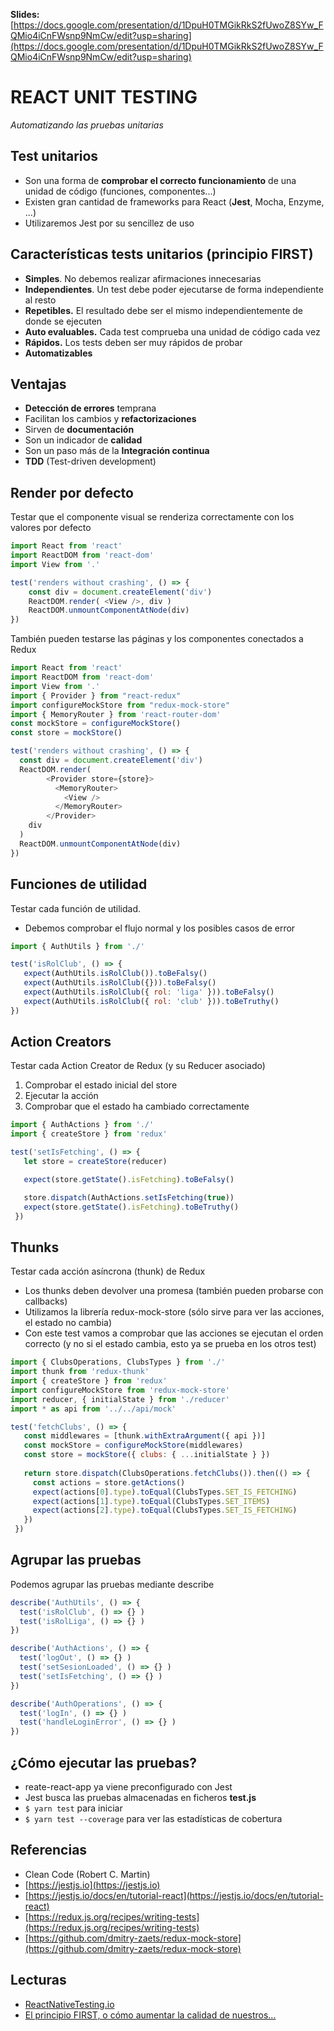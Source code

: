 **Slides:**  [https://docs.google.com/presentation/d/1DpuH0TMGikRkS2fUwoZ8SYw_FQMio4iCnFWsnp9NmCw/edit?usp=sharing](https://docs.google.com/presentation/d/1DpuH0TMGikRkS2fUwoZ8SYw_FQMio4iCnFWsnp9NmCw/edit?usp=sharing)

# REACT UNIT TESTING

*Automatizando las pruebas unitarias*

## Test unitarios

* Son una forma de **comprobar el correcto funcionamiento** de una unidad de código (funciones, componentes...)
* Existen gran cantidad de frameworks para React (**Jest**, Mocha, Enzyme, ...)
* Utilizaremos Jest por su sencillez de uso

## Características tests unitarios (principio FIRST)

* **Simples**. No debemos realizar afirmaciones innecesarias
* **Independientes**. Un test debe poder ejecutarse de forma independiente al resto
* **Repetibles.** El resultado debe ser el mismo independientemente de donde se ejecuten
* **Auto evaluables.** Cada test comprueba una unidad de código cada vez
* **Rápidos.** Los tests deben ser muy rápidos de probar
* **Automatizables**

## Ventajas

* **Detección de errores** temprana
* Facilitan los cambios y **refactorizaciones**
* Sirven de **documentación**
* Son un indicador de **calidad**
* Son un paso más de la **Integración continua**
* **TDD** (Test-driven development)

## Render por defecto

Testar que el componente visual se renderiza correctamente con los valores por defecto

```javascript
import React from 'react'
import ReactDOM from 'react-dom'
import View from '.'

test('renders without crashing', () => {
	const div = document.createElement('div')
	ReactDOM.render( <View />, div )
	ReactDOM.unmountComponentAtNode(div)
})
```

También pueden testarse las páginas y los componentes conectados a Redux

```javascript
import React from 'react'
import ReactDOM from 'react-dom'
import View from '.'
import { Provider } from "react-redux"
import configureMockStore from "redux-mock-store"
import { MemoryRouter } from 'react-router-dom'
const mockStore = configureMockStore()
const store = mockStore()

test('renders without crashing', () => {
  const div = document.createElement('div')
  ReactDOM.render(
        <Provider store={store}>
          <MemoryRouter>
            <View />
          </MemoryRouter>
        </Provider>
    div
  )
  ReactDOM.unmountComponentAtNode(div)
})
```

## Funciones de utilidad

Testar cada función de utilidad. 

* Debemos comprobar el flujo normal y los posibles casos de error

```javascript
import { AuthUtils } from './'

test('isRolClub', () => {
   expect(AuthUtils.isRolClub()).toBeFalsy()
   expect(AuthUtils.isRolClub({})).toBeFalsy()
   expect(AuthUtils.isRolClub({ rol: 'liga' })).toBeFalsy()
   expect(AuthUtils.isRolClub({ rol: 'club' })).toBeTruthy()
})

```

## Action Creators

Testar cada Action Creator de Redux (y su Reducer asociado)

1. Comprobar el estado inicial del store
2. Ejecutar la acción
3. Comprobar que el estado ha cambiado correctamente

```javascript
import { AuthActions } from './'
import { createStore } from 'redux'

test('setIsFetching', () => {
   let store = createStore(reducer)

   expect(store.getState().isFetching).toBeFalsy()

   store.dispatch(AuthActions.setIsFetching(true))
   expect(store.getState().isFetching).toBeTruthy()
 })
```

## Thunks

Testar cada acción asíncrona (thunk) de Redux

* Los thunks deben devolver una promesa (también pueden probarse con callbacks)
* Utilizamos la librería redux-mock-store (sólo sirve para ver las acciones, el estado no cambia)
* Con este test vamos a comprobar que las acciones se ejecutan el orden correcto (y no si el estado cambia, esto ya se prueba en los otros test)

```javascript
import { ClubsOperations, ClubsTypes } from './'
import thunk from 'redux-thunk'
import { createStore } from 'redux'
import configureMockStore from 'redux-mock-store'
import reducer, { initialState } from './reducer'
import * as api from '../../api/mock'

test('fetchClubs', () => {
   const middlewares = [thunk.withExtraArgument({ api })]
   const mockStore = configureMockStore(middlewares)
   const store = mockStore({ clubs: { ...initialState } })
   
   return store.dispatch(ClubsOperations.fetchClubs()).then(() => {
     const actions = store.getActions()
     expect(actions[0].type).toEqual(ClubsTypes.SET_IS_FETCHING)
     expect(actions[1].type).toEqual(ClubsTypes.SET_ITEMS)
     expect(actions[2].type).toEqual(ClubsTypes.SET_IS_FETCHING)
   })
 })
```

## Agrupar las pruebas

Podemos agrupar las pruebas mediante describe

```javascript
describe('AuthUtils', () => {
  test('isRolClub', () => {} )
  test('isRolLiga', () => {} )
})

describe('AuthActions', () => {
  test('logOut', () => {} )
  test('setSesionLoaded', () => {} )
  test('setIsFetching', () => {} )
})

describe('AuthOperations', () => {
  test('logIn', () => {} )
  test('handleLoginError', () => {} )
})
```

## ¿Cómo ejecutar las pruebas?

* reate-react-app ya viene preconfigurado con Jest
* Jest busca las pruebas almacenadas en ficheros **test.js**
* `$ yarn test` para iniciar
* `$ yarn test --coverage` para ver las estadísticas de cobertura

## Referencias

* Clean Code (Robert C. Martin)
* [https://jestjs.io](https://jestjs.io)
* [https://jestjs.io/docs/en/tutorial-react](https://jestjs.io/docs/en/tutorial-react)
* [https://redux.js.org/recipes/writing-tests](https://redux.js.org/recipes/writing-tests)
* [https://github.com/dmitry-zaets/redux-mock-store](https://github.com/dmitry-zaets/redux-mock-store)

## Lecturas

* [ReactNativeTesting.io](https://reactnativetesting.io/)
* [El principio FIRST, o cómo aumentar la calidad de nuestros...](https://www.paradigmadigital.com/dev/principio-first-aumentar-la-calidad-tests-unitarios/)